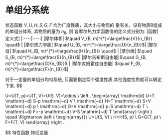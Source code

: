 # 单组分系统

状态函数 $V , U , H , S , G , F$ 均为广度性质，其大小与物质的 量有关。设有物质B组成的单组分体系, 其物质的量为 $n_{B}$, 则 各摩尔热力学函数值的定义式分别为:
|函数|定义式|
|:---:|:---:|
|摩尔体积| $\quad V_{B, m}^{*}=\large\frac{V}{n_{B}} \quad$ |
|摩尔热力学能| $\quad U_{B, m}^{*}=\large\frac{U}{n_{B}}$|
|摩尔焓| $\quad H_{B, m}^{*}=\large\frac{H}{n_{B}} \quad$ |
|摩尔熵| $\quad S_{B, m}^{*}=\large\frac{S}{n_{B}}$|
|摩尔吉布斯自由能|$\quad G_{B, m}^{*}=\large\frac{G}{n_{B}}$ |
|摩尔亥姆霍兹自由能| $\quad F_{B, m}^{*}=\large\frac{F}{n_{B}}$|

对于一定量的单组分均匀系统, 只需要指定两个强度性质,其他强度性质就可以确定下来.
$$

U=U(T, p)=U(T, V)=U(S, V)=\cdots \\
\left .
\begin{array}
\mathrm{d} U=T \mathrm{~d} S-p \mathrm{~d} V \\
\mathrm{~d} H=T \mathrm{~d} S+V \mathrm{~d} p \\
\mathrm{~d} G=V \mathrm{~d} p-S \mathrm{~d} T \\
\mathrm{~d} F=-p \mathrm{~d} V-S \mathrm{~d} T
\end{array}
\right \}
\quad \Rightarrow
\left \{
\begin{array}{}
U=U(S, V) \\
H=H(S, p) \\
G=G(T, p) \\
F=F(T, V)
\end{array}
\right .
$$
特性函数 特征变量


